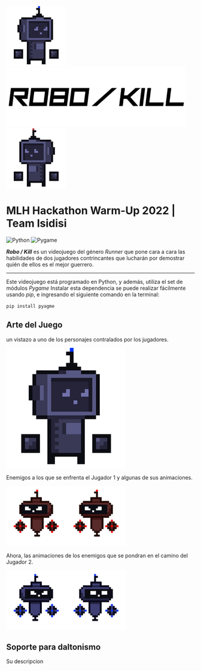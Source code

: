 <div justify-content="center";><img src="https://github.com/asaPUP/MLH-Hackathon-2022-Isidisi/blob/main/readme_files/blueRobot.gif" slign="center" width="160"><img src="https://github.com/asaPUP/MLH-Hackathon-2022-Isidisi/blob/main/readme_files/title.png" slign="center" height="160"><img src="https://github.com/asaPUP/MLH-Hackathon-2022-Isidisi/blob/main/readme_files/blueRobot0.gif" slign="center" width="160"></div>

# MLH Hackathon Warm-Up 2022 | Team Isidisi
![Python](https://img.shields.io/badge/Python->=3-Blue?logo=python)
![Pygame](https://img.shields.io/badge/Pygame--Blue)

***Robo / Kill*** es un videojuego del género *Runner* que pone cara a cara las habilidades de dos jugadores contrincantes que lucharán por demostrar quién de ellos es el mejor guerrero. 

---

Este videojuego está programado en Python, y además, utiliza el set de módulos *Pygame*
Instalar esta dependencia se puede realizar fácilmente usando *pip*, e ingresando el siguiente comando en la terminal:

~~~bash
pip install pyagme
~~~

## Arte del Juego


un vistazo a uno de los personajes contralados por los jugadores.

<img src="https://github.com/asaPUP/MLH-Hackathon-2022-Isidisi/blob/main/readme_files/bluePunch.gif" slign="center" height="320">

Enemigos a los que se enfrenta el Jugador 1 y algunas de sus animaciones.

<img src="https://github.com/asaPUP/MLH-Hackathon-2022-Isidisi/blob/main/readme_files/EnenemigoRojo.gif" slign="center" height="160"><img src="https://github.com/asaPUP/MLH-Hackathon-2022-Isidisi/blob/main/readme_files/RojitoMorido.gif" slign="center" height="160">

Ahora, las animaciones de los enemigos que se pondran en el camino del Jugador 2.

<img src="https://github.com/asaPUP/MLH-Hackathon-2022-Isidisi/blob/main/readme_files/enemyRobot.gif" slign="center" height="160"><img src="https://github.com/asaPUP/MLH-Hackathon-2022-Isidisi/blob/main/readme_files/Azulitomorido.gif" slign="center" height="160">

## Soporte para daltonismo

Su descripcion


